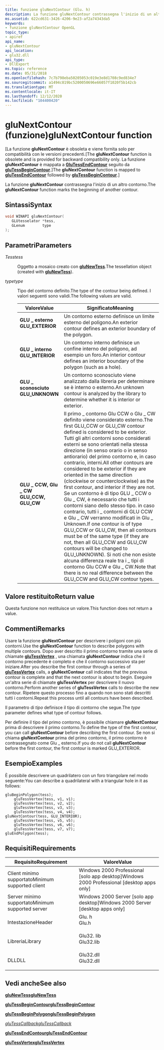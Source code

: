 ```yaml
---
title: funzione gluNextContour (Glu. h)
description: La funzione gluNextContour contrassegna l'inizio di un altro contorno.
ms.assetid: 622cd631-3426-4206-9e23-af2a74343da5
keywords:
- funzione gluNextContour OpenGL
topic_type:
- apiref
api_name:
- gluNextContour
api_location:
- glu32.dll
api_type:
- DllExport
ms.topic: reference
ms.date: 05/31/2018
ms.openlocfilehash: 7c7b798eba50205053c019e3e8d1708c9ed834e7
ms.sourcegitcommit: a1494c819bc5200050696e66057f1020f5b142cb
ms.translationtype: MT
ms.contentlocale: it-IT
ms.lasthandoff: 12/12/2020
ms.locfileid: "104400420"
---
```

# <a name="glunextcontour-function"></a><span data-ttu-id="d0f57-104">gluNextContour (funzione)</span><span class="sxs-lookup"><span data-stu-id="d0f57-104">gluNextContour function</span></span>

<span data-ttu-id="d0f57-105">\[La funzione **gluNextContour** è obsoleta e viene fornita solo per compatibilità con le versioni precedenti.</span><span class="sxs-lookup"><span data-stu-id="d0f57-105">\[The **gluNextContour** function is obsolete and is provided for backward compatibility only.</span></span> <span data-ttu-id="d0f57-106">La funzione **gluNextContour** è mappata a [**GluTessEndContour**](glutessendcontour.md) seguito da [**gluTessBeginContour**](glutessbegincontour.md).\]</span><span class="sxs-lookup"><span data-stu-id="d0f57-106">The **gluNextContour** function is mapped to [**gluTessEndContour**](glutessendcontour.md) followed by [**gluTessBeginContour**](glutessbegincontour.md).\]</span></span>

<span data-ttu-id="d0f57-107">La funzione **gluNextContour** contrassegna l'inizio di un altro contorno.</span><span class="sxs-lookup"><span data-stu-id="d0f57-107">The **gluNextContour** function marks the beginning of another contour.</span></span>

## <a name="syntax"></a><span data-ttu-id="d0f57-108">Sintassi</span><span class="sxs-lookup"><span data-stu-id="d0f57-108">Syntax</span></span>


```C++
void WINAPI gluNextContour(
   GLUtesselator *tess,
   GLenum        type
);
```



## <a name="parameters"></a><span data-ttu-id="d0f57-109">Parametri</span><span class="sxs-lookup"><span data-stu-id="d0f57-109">Parameters</span></span>

<dl> <dt>

<span data-ttu-id="d0f57-110">*Tess*</span><span class="sxs-lookup"><span data-stu-id="d0f57-110">*tess*</span></span> 
</dt> <dd>

<span data-ttu-id="d0f57-111">Oggetto a mosaico creato con [**gluNewTess**](glunewtess.md).</span><span class="sxs-lookup"><span data-stu-id="d0f57-111">The tessellation object (created with [**gluNewTess**](glunewtess.md)).</span></span>

</dd> <dt>

<span data-ttu-id="d0f57-112">*type*</span><span class="sxs-lookup"><span data-stu-id="d0f57-112">*type*</span></span> 
</dt> <dd>

<span data-ttu-id="d0f57-113">Tipo del contorno definito.</span><span class="sxs-lookup"><span data-stu-id="d0f57-113">The type of the contour being defined.</span></span> <span data-ttu-id="d0f57-114">I valori seguenti sono validi.</span><span class="sxs-lookup"><span data-stu-id="d0f57-114">The following values are valid.</span></span>



| <span data-ttu-id="d0f57-115">Valore</span><span class="sxs-lookup"><span data-stu-id="d0f57-115">Value</span></span>                                                                                                                                                                | <span data-ttu-id="d0f57-116">Significato</span><span class="sxs-lookup"><span data-stu-id="d0f57-116">Meaning</span></span>                                                                                                                                                                                                                                                                                                                                                                                                                                                                                                                                                      |
|----------------------------------------------------------------------------------------------------------------------------------------------------------------------|--------------------------------------------------------------------------------------------------------------------------------------------------------------------------------------------------------------------------------------------------------------------------------------------------------------------------------------------------------------------------------------------------------------------------------------------------------------------------------------------------------------------------------------------------------------|
| <span id="GLU_EXTERIOR"></span><span id="glu_exterior"></span><dl> <span data-ttu-id="d0f57-117"><dt>**GLU \_ esterno**</dt></span><span class="sxs-lookup"><span data-stu-id="d0f57-117"><dt>**GLU\_EXTERIOR**</dt></span></span> </dl>           | <span data-ttu-id="d0f57-118">Un contorno esterno definisce un limite esterno del poligono.</span><span class="sxs-lookup"><span data-stu-id="d0f57-118">An exterior contour defines an exterior boundary of the polygon.</span></span><br/>                                                                                                                                                                                                                                                                                                                                                                                                                                                                                  |
| <span id="GLU_INTERIOR"></span><span id="glu_interior"></span><dl> <span data-ttu-id="d0f57-119"><dt>**GLU \_ interno**</dt></span><span class="sxs-lookup"><span data-stu-id="d0f57-119"><dt>**GLU\_INTERIOR**</dt></span></span> </dl>           | <span data-ttu-id="d0f57-120">Un contorno interno definisce un confine interno del poligono, ad esempio un foro.</span><span class="sxs-lookup"><span data-stu-id="d0f57-120">An interior contour defines an interior boundary of the polygon (such as a hole).</span></span><br/>                                                                                                                                                                                                                                                                                                                                                                                                                                                                 |
| <span id="GLU_UNKNOWN"></span><span id="glu_unknown"></span><dl> <span data-ttu-id="d0f57-121"><dt>**GLU \_ sconosciuto**</dt></span><span class="sxs-lookup"><span data-stu-id="d0f57-121"><dt>**GLU\_UNKNOWN**</dt></span></span> </dl>              | <span data-ttu-id="d0f57-122">Un contorno sconosciuto viene analizzato dalla libreria per determinare se è interno o esterno.</span><span class="sxs-lookup"><span data-stu-id="d0f57-122">An unknown contour is analyzed by the library to determine whether it is interior or exterior.</span></span><br/>                                                                                                                                                                                                                                                                                                                                                                                                                                                    |
| <span id="GLU_CCW__GLU_CW"></span><span id="glu_ccw__glu_cw"></span><dl> <span data-ttu-id="d0f57-123"><dt>**GLU \_ CCW, Glu \_ CW**</dt></span><span class="sxs-lookup"><span data-stu-id="d0f57-123"><dt>**GLU\_CCW, GLU\_CW**</dt></span></span> </dl> | <span data-ttu-id="d0f57-124">Il primo \_ contorno Glu CCW o Glu \_ CW definito viene considerato esterno.</span><span class="sxs-lookup"><span data-stu-id="d0f57-124">The first GLU\_CCW or GLU\_CW contour defined is considered to be exterior.</span></span> <span data-ttu-id="d0f57-125">Tutti gli altri contorni sono considerati esterni se sono orientati nella stessa direzione (in senso orario o in senso antiorario) del primo contorno e, in caso contrario, interni.</span><span class="sxs-lookup"><span data-stu-id="d0f57-125">All other contours are considered to be exterior if they are oriented in the same direction (clockwise or counterclockwise) as the first contour, and interior if they are not.</span></span><br/> <span data-ttu-id="d0f57-126">Se un contorno è di tipo GLU \_ CCW o Glu \_ CW, è necessario che tutti i contorni siano dello stesso tipo. in caso contrario, tutti i \_ contorni di GLU CCW e Glu \_ CW verranno modificati in Glu \_ Unknown.</span><span class="sxs-lookup"><span data-stu-id="d0f57-126">If one contour is of type GLU\_CCW or GLU\_CW, then all contours must be of the same type (if they are not, then all GLU\_CCW and GLU\_CW contours will be changed to GLU\_UNKNOWN).</span></span> <span data-ttu-id="d0f57-127">Si noti che non esiste alcuna differenza reale tra i \_ tipi di contorno Glu CCW e Glu \_ CW.</span><span class="sxs-lookup"><span data-stu-id="d0f57-127">Note that there is no real difference between the GLU\_CCW and GLU\_CW contour types.</span></span><br/> |



 

</dd> </dl>

## <a name="return-value"></a><span data-ttu-id="d0f57-128">Valore restituito</span><span class="sxs-lookup"><span data-stu-id="d0f57-128">Return value</span></span>

<span data-ttu-id="d0f57-129">Questa funzione non restituisce un valore.</span><span class="sxs-lookup"><span data-stu-id="d0f57-129">This function does not return a value.</span></span>

## <a name="remarks"></a><span data-ttu-id="d0f57-130">Commenti</span><span class="sxs-lookup"><span data-stu-id="d0f57-130">Remarks</span></span>

<span data-ttu-id="d0f57-131">Usare la funzione **gluNextContour** per descrivere i poligoni con più contorni.</span><span class="sxs-lookup"><span data-stu-id="d0f57-131">Use the **gluNextContour** function to describe polygons with multiple contours.</span></span> <span data-ttu-id="d0f57-132">Dopo aver descritto il primo contorno tramite una serie di chiamate [**gluTessVertex**](glutessvertex.md) , una chiamata **gluNextContour** indica che il contorno precedente è completo e che il contorno successivo sta per iniziare.</span><span class="sxs-lookup"><span data-stu-id="d0f57-132">After you describe the first contour through a series of [**gluTessVertex**](glutessvertex.md) calls, a **gluNextContour** call indicates that the previous contour is complete and that the next contour is about to begin.</span></span> <span data-ttu-id="d0f57-133">Eseguire un'altra serie di chiamate **gluTessVertex** per descrivere il nuovo contorno.</span><span class="sxs-lookup"><span data-stu-id="d0f57-133">Perform another series of **gluTessVertex** calls to describe the new contour.</span></span> <span data-ttu-id="d0f57-134">Ripetere questo processo fino a quando non sono stati descritti tutti i contorni.</span><span class="sxs-lookup"><span data-stu-id="d0f57-134">Repeat this process until all contours have been described.</span></span>

<span data-ttu-id="d0f57-135">Il parametro di *tipo* definisce il tipo di contorno che segue.</span><span class="sxs-lookup"><span data-stu-id="d0f57-135">The *type* parameter defines what type of contour follows.</span></span>

<span data-ttu-id="d0f57-136">Per definire il tipo del primo contorno, è possibile chiamare **gluNextContour** prima di descrivere il primo contorno.</span><span class="sxs-lookup"><span data-stu-id="d0f57-136">To define the type of the first contour, you can call **gluNextContour** before describing the first contour.</span></span> <span data-ttu-id="d0f57-137">Se non si chiama **gluNextContour** prima del primo contorno, il primo contorno è contrassegnato come Glu \_ esterno.</span><span class="sxs-lookup"><span data-stu-id="d0f57-137">If you do not call **gluNextContour** before the first contour, the first contour is marked GLU\_EXTERIOR.</span></span>

## <a name="examples"></a><span data-ttu-id="d0f57-138">Esempio</span><span class="sxs-lookup"><span data-stu-id="d0f57-138">Examples</span></span>

<span data-ttu-id="d0f57-139">È possibile descrivere un quadrilatero con un foro triangolare nel modo seguente:</span><span class="sxs-lookup"><span data-stu-id="d0f57-139">You can describe a quadrilateral with a triangular hole in it as follows:</span></span>

``` syntax
gluBeginPolygon(tess); 
    gluTessVertex(tess, v1, v1); 
    gluTessVertex(tess, v2, v2); 
    gluTessVertex(tess, v3, v3); 
    gluTessVertex(tess, v4, v4);  
gluNextContour(tess, GLU_INTERIOR); 
    gluTessVertex(tess, v5, v5); 
    gluTessVertex(tess, v6, v6); 
    gluTessVertex(tess, v7, v7);  
gluEndPolygon(tess);
```

## <a name="requirements"></a><span data-ttu-id="d0f57-140">Requisiti</span><span class="sxs-lookup"><span data-stu-id="d0f57-140">Requirements</span></span>



| <span data-ttu-id="d0f57-141">Requisito</span><span class="sxs-lookup"><span data-stu-id="d0f57-141">Requirement</span></span> | <span data-ttu-id="d0f57-142">Valore</span><span class="sxs-lookup"><span data-stu-id="d0f57-142">Value</span></span> |
|-------------------------------------|--------------------------------------------------------------------------------------|
| <span data-ttu-id="d0f57-143">Client minimo supportato</span><span class="sxs-lookup"><span data-stu-id="d0f57-143">Minimum supported client</span></span><br/> | <span data-ttu-id="d0f57-144">Windows 2000 Professional \[solo app desktop\]</span><span class="sxs-lookup"><span data-stu-id="d0f57-144">Windows 2000 Professional \[desktop apps only\]</span></span><br/>                           |
| <span data-ttu-id="d0f57-145">Server minimo supportato</span><span class="sxs-lookup"><span data-stu-id="d0f57-145">Minimum supported server</span></span><br/> | <span data-ttu-id="d0f57-146">Windows 2000 Server \[solo app desktop\]</span><span class="sxs-lookup"><span data-stu-id="d0f57-146">Windows 2000 Server \[desktop apps only\]</span></span><br/>                                 |
| <span data-ttu-id="d0f57-147">Intestazione</span><span class="sxs-lookup"><span data-stu-id="d0f57-147">Header</span></span><br/>                   | <dl> <span data-ttu-id="d0f57-148"><dt>Glu. h</dt></span><span class="sxs-lookup"><span data-stu-id="d0f57-148"><dt>Glu.h</dt></span></span> </dl>     |
| <span data-ttu-id="d0f57-149">Libreria</span><span class="sxs-lookup"><span data-stu-id="d0f57-149">Library</span></span><br/>                  | <dl> <span data-ttu-id="d0f57-150"><dt>Glu32. lib</dt></span><span class="sxs-lookup"><span data-stu-id="d0f57-150"><dt>Glu32.lib</dt></span></span> </dl> |
| <span data-ttu-id="d0f57-151">DLL</span><span class="sxs-lookup"><span data-stu-id="d0f57-151">DLL</span></span><br/>                      | <dl> <span data-ttu-id="d0f57-152"><dt>Glu32.dll</dt></span><span class="sxs-lookup"><span data-stu-id="d0f57-152"><dt>Glu32.dll</dt></span></span> </dl> |



## <a name="see-also"></a><span data-ttu-id="d0f57-153">Vedi anche</span><span class="sxs-lookup"><span data-stu-id="d0f57-153">See also</span></span>

<dl> <dt>

[<span data-ttu-id="d0f57-154">**gluNewTess**</span><span class="sxs-lookup"><span data-stu-id="d0f57-154">**gluNewTess**</span></span>](glunewtess.md)
</dt> <dt>

[<span data-ttu-id="d0f57-155">**gluTessBeginContour**</span><span class="sxs-lookup"><span data-stu-id="d0f57-155">**gluTessBeginContour**</span></span>](glutessbegincontour.md)
</dt> <dt>

[<span data-ttu-id="d0f57-156">**gluTessBeginPolygon**</span><span class="sxs-lookup"><span data-stu-id="d0f57-156">**gluTessBeginPolygon**</span></span>](glubeginpolygon.md)
</dt> <dt>

[<span data-ttu-id="d0f57-157">*gluTessCallback*</span><span class="sxs-lookup"><span data-stu-id="d0f57-157">*gluTessCallback*</span></span>](glutess.md)
</dt> <dt>

[<span data-ttu-id="d0f57-158">**gluTessEndContour**</span><span class="sxs-lookup"><span data-stu-id="d0f57-158">**gluTessEndContour**</span></span>](glutessendcontour.md)
</dt> <dt>

[<span data-ttu-id="d0f57-159">**gluTessVertex**</span><span class="sxs-lookup"><span data-stu-id="d0f57-159">**gluTessVertex**</span></span>](glutessvertex.md)
</dt> </dl>

 

 






